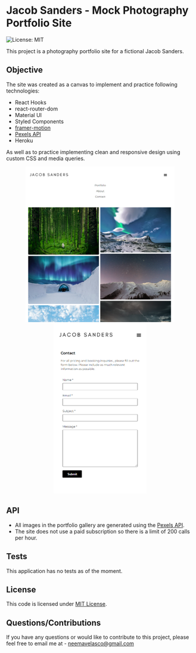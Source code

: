 # Jacob Sanders - Mock Photography Portfolio Site
![License: MIT](https://img.shields.io/badge/License-MIT-yellow.svg) 

This project is a photography portfolio site for a fictional Jacob Sanders.

## Objective

The site was created as a canvas to implement and practice following technologies:
- React Hooks
- react-router-dom
- Material UI
- Styled Components
- [framer-motion](https://www.npmjs.com/package/framer-motion)
- [Pexels API](https://www.pexels.com/api/documentation/)
- Heroku

As well as to practice implementing clean and responsive design using custom CSS and media queries.

<p align='center'>
<img src='./src/assets/img/pix2.PNG' width='400px'><br>
<img src='./src/assets/img/pix3.PNG' width='250px'>
</p>


## API

- All images in the portfolio gallery are generated using the [Pexels API](https://www.pexels.com/api/documentation/).
- The site does not use a paid subscription so there is a limit of 200 calls per hour.

## Tests

This application has no tests as of the moment.

## License
This code is licensed under [MIT License](https://mit-license.org/).

## Questions/Contributions

If you have any questions or would like to contribute to this project, please feel free to email me at - neemavelasco@gmail.com




